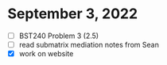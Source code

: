# September 3, 2022

- [ ] BST240 Problem 3 (2.5)
- [ ] read submatrix mediation notes from Sean
- [x] work on website